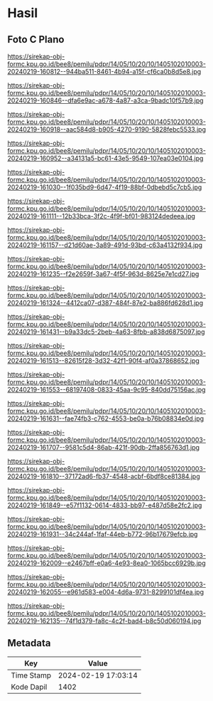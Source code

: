 # Hasil

## Foto C Plano

https://sirekap-obj-formc.kpu.go.id/bee8/pemilu/pdpr/14/05/10/20/10/1405102010003-20240219-160812--944ba511-8461-4b94-a15f-cf6ca0b8d5e8.jpg

https://sirekap-obj-formc.kpu.go.id/bee8/pemilu/pdpr/14/05/10/20/10/1405102010003-20240219-160846--dfa6e9ac-a678-4a87-a3ca-9badc10f57b9.jpg

https://sirekap-obj-formc.kpu.go.id/bee8/pemilu/pdpr/14/05/10/20/10/1405102010003-20240219-160918--aac584d8-b905-4270-9190-5828febc5533.jpg

https://sirekap-obj-formc.kpu.go.id/bee8/pemilu/pdpr/14/05/10/20/10/1405102010003-20240219-160952--a34131a5-bc61-43e5-9549-107ea03e0104.jpg

https://sirekap-obj-formc.kpu.go.id/bee8/pemilu/pdpr/14/05/10/20/10/1405102010003-20240219-161030--1f035bd9-6d47-4f19-88bf-0dbebd5c7cb5.jpg

https://sirekap-obj-formc.kpu.go.id/bee8/pemilu/pdpr/14/05/10/20/10/1405102010003-20240219-161111--12b33bca-3f2c-4f9f-bf01-983124dedeea.jpg

https://sirekap-obj-formc.kpu.go.id/bee8/pemilu/pdpr/14/05/10/20/10/1405102010003-20240219-161157--d21d60ae-3a89-491d-93bd-c63a4132f934.jpg

https://sirekap-obj-formc.kpu.go.id/bee8/pemilu/pdpr/14/05/10/20/10/1405102010003-20240219-161235--f2e2659f-3a67-4f5f-963d-8625e7e1cd27.jpg

https://sirekap-obj-formc.kpu.go.id/bee8/pemilu/pdpr/14/05/10/20/10/1405102010003-20240219-161324--4412ca07-d387-484f-87e2-ba886fd628d1.jpg

https://sirekap-obj-formc.kpu.go.id/bee8/pemilu/pdpr/14/05/10/20/10/1405102010003-20240219-161431--b9a33dc5-2beb-4a63-8fbb-a838d6875097.jpg

https://sirekap-obj-formc.kpu.go.id/bee8/pemilu/pdpr/14/05/10/20/10/1405102010003-20240219-161513--82615f28-3d32-42f1-90f4-af0a37868652.jpg

https://sirekap-obj-formc.kpu.go.id/bee8/pemilu/pdpr/14/05/10/20/10/1405102010003-20240219-161553--68197408-0833-45aa-9c95-840dd75156ac.jpg

https://sirekap-obj-formc.kpu.go.id/bee8/pemilu/pdpr/14/05/10/20/10/1405102010003-20240219-161631--fae74fb3-c762-4553-be0a-b76b08834e0d.jpg

https://sirekap-obj-formc.kpu.go.id/bee8/pemilu/pdpr/14/05/10/20/10/1405102010003-20240219-161707--9581c5d4-86ab-421f-90db-2ffa856763d1.jpg

https://sirekap-obj-formc.kpu.go.id/bee8/pemilu/pdpr/14/05/10/20/10/1405102010003-20240219-161810--37172ad6-fb37-4548-acbf-6bdf8ce81384.jpg

https://sirekap-obj-formc.kpu.go.id/bee8/pemilu/pdpr/14/05/10/20/10/1405102010003-20240219-161849--e57f1132-0614-4833-bb97-e487d58e2fc2.jpg

https://sirekap-obj-formc.kpu.go.id/bee8/pemilu/pdpr/14/05/10/20/10/1405102010003-20240219-161931--34c244af-1faf-44eb-b772-96b17679efcb.jpg

https://sirekap-obj-formc.kpu.go.id/bee8/pemilu/pdpr/14/05/10/20/10/1405102010003-20240219-162009--e2467bff-e0a6-4e93-8ea0-1065bcc6929b.jpg

https://sirekap-obj-formc.kpu.go.id/bee8/pemilu/pdpr/14/05/10/20/10/1405102010003-20240219-162055--e961d583-e004-4d6a-9731-8299101df4ea.jpg

https://sirekap-obj-formc.kpu.go.id/bee8/pemilu/pdpr/14/05/10/20/10/1405102010003-20240219-162135--74f1d379-fa8c-4c2f-bad4-b8c50d060194.jpg


## Metadata

| Key        | Value               |
| ---------- | ------------------- |
| Time Stamp | 2024-02-19 17:03:14 |
| Kode Dapil | 1402                |



